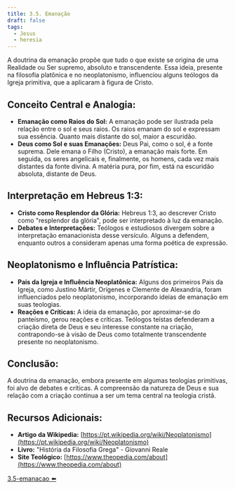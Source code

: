 ```yaml
---
title: 3.5. Emanação
draft: false
tags:
  - Jesus
  - heresia
---
```

A doutrina da emanação propõe que tudo o que existe se origina de uma Realidade ou Ser supremo, absoluto e transcendente. Essa ideia, presente na filosofia platônica e no neoplatonismo, influenciou alguns teólogos da Igreja primitiva, que a aplicaram à figura de Cristo.

## **Conceito Central e Analogia:**

- **Emanação como Raios do Sol:** A emanação pode ser ilustrada pela relação entre o sol e seus raios. Os raios emanam do sol e expressam sua essência. Quanto mais distante do sol, maior a escuridão.
- **Deus como Sol e suas Emanações:** Deus Pai, como o sol, é a fonte suprema. Dele emana o Filho (Cristo), a emanação mais forte. Em seguida, os seres angelicais e, finalmente, os homens, cada vez mais distantes da fonte divina. A matéria pura, por fim, está na escuridão absoluta, distante de Deus.

## **Interpretação em Hebreus 1:3:**

- **Cristo como Resplendor da Glória:** Hebreus 1:3, ao descrever Cristo como "resplendor da glória", pode ser interpretado à luz da emanação.
- **Debates e Interpretações:** Teólogos e estudiosos divergem sobre a interpretação emanacionista desse versículo. Alguns a defendem, enquanto outros a consideram apenas uma forma poética de expressão.

## **Neoplatonismo e Influência Patrística:**

- **Pais da Igreja e Influência Neoplatônica:** Alguns dos primeiros Pais da Igreja, como Justino Mártir, Orígenes e Clemente de Alexandria, foram influenciados pelo neoplatonismo, incorporando ideias de emanação em suas teologias.
- **Reações e Críticas:** A ideia da emanação, por aproximar-se do panteísmo, gerou reações e críticas. Teólogos teístas defenderam a criação direta de Deus e seu interesse constante na criação, contrapondo-se à visão de Deus como totalmente transcendente presente no neoplatonismo.

## **Conclusão:**

A doutrina da emanação, embora presente em algumas teologias primitivas, foi alvo de debates e críticas. A compreensão da natureza de Deus e sua relação com a criação continua a ser um tema central na teologia cristã.

## **Recursos Adicionais:**

- **Artigo da Wikipedia:** [https://pt.wikipedia.org/wiki/Neoplatonismo](https://pt.wikipedia.org/wiki/Neoplatonismo)
- **Livro:** "História da Filosofia Grega" - Giovanni Reale
- **Site Teológico:** [https://www.theopedia.com/about](https://www.theopedia.com/about)

[3.5-emanacao ⬅️](3.5-emanacao.md)
